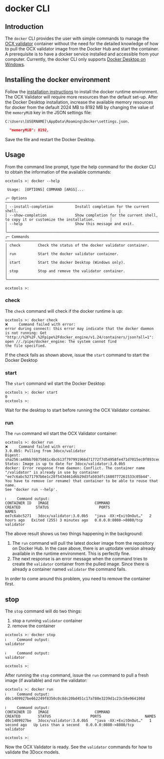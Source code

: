 # docker CLI

## Introduction

The ``docker`` CLI provides the user with simple commands to manage the [OCX validator](https://github.com/OCXStandard/ocx-validator) container without the need for the detailed knowledge of how to pull  the OCX validator image from the Docker Hub and start the container.
A prerequisite is to have a docker service installed and accessible from your computer.
Currently, the docker CLI only supports [Docker Desktop on Windows]( https://docs.docker.com/desktop/).

## Installing the docker environment

Follow the [installation instructions](https://docs.docker.com/desktop/install/windows-install/) to install the docker runtime environment.
The OCX Validator will require more resources than the default set-up. After the Docker Desktop installation,
increase the available memory resources for docker from the default 2024 MB to 8192 MB by changing the value of the ``memoryMiB``
key in the JSON settings file:

```
C:\Users\[USERNAME]\AppData\Roaming\Docker\settings.json.
```
```json
  "memoryMiB": 8192,
```
Save the file and restart the Docker Desktop.

## Usage

From the command line prompt, type the help command for the docker CLI to obtain the information of the available commands:

```
ocxtools >: docker --help

 Usage:  [OPTIONS] COMMAND [ARGS]...

╭─ Options ────────────────────────────────────────────────────────────────────────────────────────────────────────────╮
│ --install-completion          Install completion for the current shell.                                              │
│ --show-completion             Show completion for the current shell, to copy it or customize the installation.       │
│ --help                        Show this message and exit.                                                            │
╰──────────────────────────────────────────────────────────────────────────────────────────────────────────────────────╯
╭─ Commands ───────────────────────────────────────────────────────────────────────────────────────────────────────────╮
│ check        Check the status of the docker validator container.                                                     │
│ run          Start the docker validator container.                                                                   │
│ start        Start the docker Desktop (Windows only).                                                                │
│ stop         Stop and remove the validator container.                                                                │
╰──────────────────────────────────────────────────────────────────────────────────────────────────────────────────────╯

ocxtools >:
```
### check

The ``check`` command will check if the docker runtime is up:

```commandline
ocxtools >: docker check
❌     Command failed with error:
error during connect: this error may indicate that the docker daemon is not running: Get
"http://%2F%2F.%2Fpipe%2Fdocker_engine/v1.24/containers/json?all=1": open //./pipe/docker_engine: The system cannot find
the file specified.
```
If the check fails as shown above, issue the ``start`` command to start the Docker Desktop

### start

The ``start`` command wil start the Docker Desktop:

````commandline
ocxtools >: docker start
0
ocxtools >:
````
Wait for the desktop to start before running the OCX Validator container.

### run
The ``run`` command wil start the OCX Validator container:
````commandline
ocxtools >: docker run
❌     Command failed with error:
3.0.0b5: Pulling from 3docx/validator
Digest: sha256:a40bb70875081c4bc613f797991966d71772f7d54958fe471d7015ec0f893ced
Status: Image is up to date for 3docx/validator:3.0.0b5
docker: Error response from daemon: Conflict. The container name "/validator" is already in use by container "ee7c6abc5271797b6e1c28f543d461d6b29d3fa503dfc1680777261533c05b44". You have to remove (or rename) that container to be able to reuse that name.
See 'docker run --help'.

ℹ     Command output:
CONTAINER ID   IMAGE                     COMMAND                  CREATED       STATUS                       PORTS                    NAMES
ee7c6abc5271   3docx/validator:3.0.0b5   "java -XX:+ExitOnOut…"   2 hours ago   Exited (255) 3 minutes ago   0.0.0.0:8080->8080/tcp   validator

````
The above result shows us two things happening in the background:
1. The ``run`` command will pull the latest docker image from the repository on Docker Hub. In the case above, there is an uptodate version already available in the runtime environment. This is perfectly fine.
2. The next response is an error message when the command tries to create the ``validator`` container from the pulled image. Since there is already a container named ``validator`` the command fails.

In order to come around this problem, you need to remove the container first.

## stop
The ``stop`` command will do two things:
1. stop a running ``validator`` container
2. remove the container

````commandline
ocxtools >: docker stop
ℹ     Command output:
validator

ℹ     Command output:
validator

ocxtools >:
````

After running the ``stop`` command, issue the ``run`` command to pull a fresh image (if available) and run the validator:

````commandline
ocxtools >: docker run
ℹ     Command output:
d0c1409927be662249f8350c0c8dc20bd451c17a780e3239d1c23c58e964108d

ℹ     Command output:
CONTAINER ID   IMAGE                     COMMAND                  CREATED        STATUS                  PORTS                    NAMES
d0c1409927be   3docx/validator:3.0.0b5   "java -XX:+ExitOnOut…"   1 second ago   Up Less than a second   0.0.0.0:8080->8080/tcp   validator

ocxtools >:
````
Now the OCX Validator is ready. See the ``validator`` commands for how to validate the 3Docx models.
